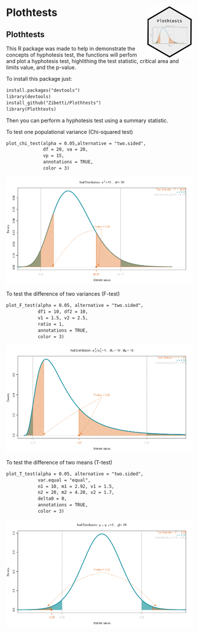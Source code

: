 
# Plothtests <img src='images/logo.png' align="right" height="138.5" /></a>


## Plothtests

This R package was made to help in demonstrate the concepts of hyphotesis test, the functions will perfom and plot a hyphotesis test, highlithing the test statistic, critical area and limits value, and the p-value.

To install this package just:

```markdown
install.packages("devtools")
library(devtools)
install_github("Zibetti/Plothtests")
library(Plothtests)
```
Then you can perform a hyphotesis test using a summary statistic. 

To test one populational variance (Chi-squared test)

```markdown
plot_chi_test(alpha = 0.05,alternative = "two.sided",
              df = 20, va = 20,
              vp = 15,
              annotations = TRUE,
              color = 3)
```
![chi test](images/rplot_chi_test_01.png)

To test the difference of two variances (F-test)

```markdown
plot_F_test(alpha = 0.05, alternative = "two.sided",
            df1 = 10, df2 = 10,
            v1 = 1.5, v2 = 2.5,
            ratio = 1,
            annotations = TRUE,
            color = 3)
```
![chi test](images/rplot_F_test_01.png)


To test the difference of two means (T-test)

```markdown
plot_T_test(alpha = 0.05, alternative = "two.sided",
            var.equal = "equal",
            n1 = 10, m1 = 2.92, v1 = 1.5,
            n2 = 20, m2 = 4.20, v2 = 1.7,             
            delta0 = 0,
            annotations = TRUE,
            color = 3)
```
![chi test](images/rplot_T_test_01.png)









<!-- Foo
You can use the [editor on GitHub](https://github.com/Zibetti/Plothtests/edit/master/README.md) to maintain and preview the content for your website in Markdown files.

Whenever you commit to this repository, GitHub Pages will run [Jekyll](https://jekyllrb.com/) to rebuild the pages in your site, from the content in your Markdown files.

### Markdown

Markdown is a lightweight and easy-to-use syntax for styling your writing. It includes conventions for

```markdown
Syntax highlighted code block

# Header 1
## Header 2
### Header 3

- Bulleted
- List

1. Numbered
2. List

**Bold** and _Italic_ and `Code` text

[Link](url) and ![Image](src)
```
![images/rplot_F_test_01.png](images/rplot_F_test_01.png)

For more details see [GitHub Flavored Markdown](https://guides.github.com/features/mastering-markdown/).


### Jekyll Themes

Your Pages site will use the layout and styles from the Jekyll theme you have selected in your [repository settings](https://github.com/Zibetti/Plothtests/settings). The name of this theme is saved in the Jekyll `_config.yml` configuration file.

### Support or Contact

Having trouble with Pages? Check out our [documentation](https://help.github.com/categories/github-pages-basics/) or [contact support](https://github.com/contact) and we’ll help you sort it out.

 -->
